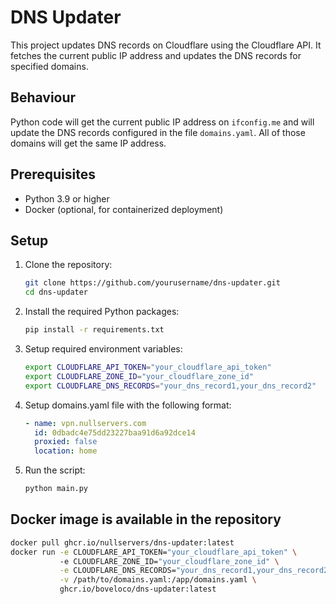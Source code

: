# DNS Updater

This project updates DNS records on Cloudflare using the Cloudflare API. It fetches the current public IP address and updates the DNS records for specified domains.

## Behaviour
Python code will get the current public IP address on `ifconfig.me` and will update the DNS records configured in the file `domains.yaml`.
All of those domains will get the same IP address.

## Prerequisites

- Python 3.9 or higher
- Docker (optional, for containerized deployment)

## Setup

1. Clone the repository:
    ```sh
    git clone https://github.com/yourusername/dns-updater.git
    cd dns-updater
    ```

2. Install the required Python packages:
    ```sh
    pip install -r requirements.txt
    ```

3. Setup required environment variables:
    ```sh
    export CLOUDFLARE_API_TOKEN="your_cloudflare_api_token"
    export CLOUDFLARE_ZONE_ID="your_cloudflare_zone_id"
    export CLOUDFLARE_DNS_RECORDS="your_dns_record1,your_dns_record2"
    ```
4. Setup domains.yaml file with the following format:
    ```yaml
    - name: vpn.nullservers.com
      id: 0dbadc4e75dd23227baa91d6a92dce14
      proxied: false
      location: home
    ```
5. Run the script:
    ```sh
    python main.py
    ```
## Docker image is available in the repository

```bash
docker pull ghcr.io/nullservers/dns-updater:latest
docker run -e CLOUDFLARE_API_TOKEN="your_cloudflare_api_token" \ 
           -e CLOUDFLARE_ZONE_ID="your_cloudflare_zone_id" \
           -e CLOUDFLARE_DNS_RECORDS="your_dns_record1,your_dns_record2" \
           -v /path/to/domains.yaml:/app/domains.yaml \
           ghcr.io/boveloco/dns-updater:latest
```
